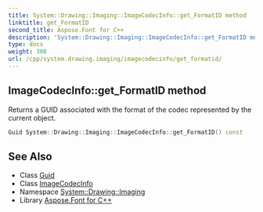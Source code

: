 ```yaml
---
title: System::Drawing::Imaging::ImageCodecInfo::get_FormatID method
linktitle: get_FormatID
second_title: Aspose.Font for C++
description: 'System::Drawing::Imaging::ImageCodecInfo::get_FormatID method. Returns a GUID associated with the format of the codec represented by the current object in C++.'
type: docs
weight: 300
url: /cpp/system.drawing.imaging/imagecodecinfo/get_formatid/
---
```

## ImageCodecInfo::get_FormatID method


Returns a GUID associated with the format of the codec represented by the current object.

```cpp
Guid System::Drawing::Imaging::ImageCodecInfo::get_FormatID() const
```

## See Also

* Class [Guid](../../../system/guid/)
* Class [ImageCodecInfo](../)
* Namespace [System::Drawing::Imaging](../../)
* Library [Aspose.Font for C++](../../../)
